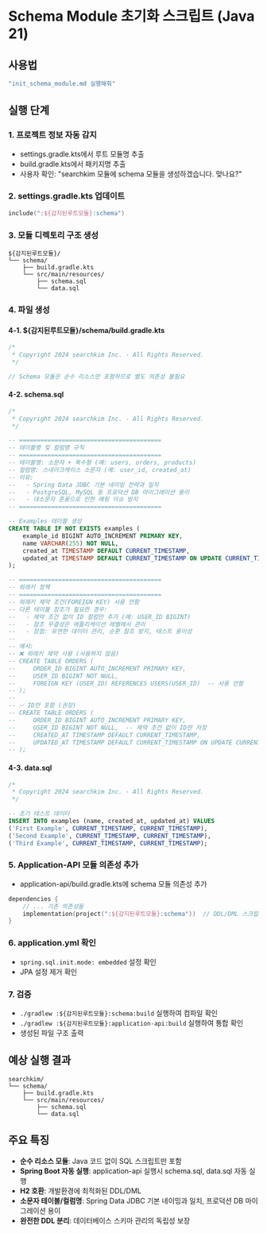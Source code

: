 # Schema Module 초기화 스크립트 (Java 21)

## 사용법
```bash
"init_schema_module.md 실행해줘"
```

## 실행 단계

### 1. 프로젝트 정보 자동 감지
- settings.gradle.kts에서 루트 모듈명 추출
- build.gradle.kts에서 패키지명 추출
- 사용자 확인: "searchkim 모듈에 schema 모듈을 생성하겠습니다. 맞나요?"

### 2. settings.gradle.kts 업데이트
```kotlin
include(":${감지된루트모듈}:schema")
```

### 3. 모듈 디렉토리 구조 생성
```
${감지된루트모듈}/
└── schema/
    ├── build.gradle.kts
    └── src/main/resources/
        ├── schema.sql
        └── data.sql
```

### 4. 파일 생성

#### 4-1. ${감지된루트모듈}/schema/build.gradle.kts
```kotlin
/*
 * Copyright 2024 searchkim Inc. - All Rights Reserved.
 */

// Schema 모듈은 순수 리소스만 포함하므로 별도 의존성 불필요
```

#### 4-2. schema.sql
```sql
/*
 * Copyright 2024 searchkim Inc. - All Rights Reserved.
 */

-- ========================================
-- 테이블명 및 컬럼명 규칙
-- ========================================
-- 테이블명: 소문자 + 복수형 (예: users, orders, products)
-- 컬럼명: 스네이크케이스 소문자 (예: user_id, created_at)
-- 이유:
--   - Spring Data JDBC 기본 네이밍 전략과 일치
--   - PostgreSQL, MySQL 등 프로덕션 DB 마이그레이션 용이
--   - 대소문자 혼용으로 인한 매핑 이슈 방지
-- ========================================

-- Examples 테이블 생성
CREATE TABLE IF NOT EXISTS examples (
    example_id BIGINT AUTO_INCREMENT PRIMARY KEY,
    name VARCHAR(255) NOT NULL,
    created_at TIMESTAMP DEFAULT CURRENT_TIMESTAMP,
    updated_at TIMESTAMP DEFAULT CURRENT_TIMESTAMP ON UPDATE CURRENT_TIMESTAMP
);

-- ========================================
-- 외래키 정책
-- ========================================
-- 외래키 제약 조건(FOREIGN KEY) 사용 안함
-- 다른 테이블 참조가 필요한 경우:
--   - 제약 조건 없이 ID 컬럼만 추가 (예: USER_ID BIGINT)
--   - 참조 무결성은 애플리케이션 레벨에서 관리
--   - 장점: 유연한 데이터 관리, 순환 참조 방지, 테스트 용이성
--
-- 예시:
-- ❌ 외래키 제약 사용 (사용하지 않음)
-- CREATE TABLE ORDERS (
--     ORDER_ID BIGINT AUTO_INCREMENT PRIMARY KEY,
--     USER_ID BIGINT NOT NULL,
--     FOREIGN KEY (USER_ID) REFERENCES USERS(USER_ID)  -- 사용 안함
-- );
--
-- ✅ ID만 포함 (권장)
-- CREATE TABLE ORDERS (
--     ORDER_ID BIGINT AUTO_INCREMENT PRIMARY KEY,
--     USER_ID BIGINT NOT NULL,  -- 제약 조건 없이 ID만 저장
--     CREATED_AT TIMESTAMP DEFAULT CURRENT_TIMESTAMP,
--     UPDATED_AT TIMESTAMP DEFAULT CURRENT_TIMESTAMP ON UPDATE CURRENT_TIMESTAMP
-- );
```

#### 4-3. data.sql
```sql
/*
 * Copyright 2024 searchkim Inc. - All Rights Reserved.
 */

-- 초기 테스트 데이터
INSERT INTO examples (name, created_at, updated_at) VALUES
('First Example', CURRENT_TIMESTAMP, CURRENT_TIMESTAMP),
('Second Example', CURRENT_TIMESTAMP, CURRENT_TIMESTAMP),
('Third Example', CURRENT_TIMESTAMP, CURRENT_TIMESTAMP);
```

### 5. Application-API 모듈 의존성 추가
- application-api/build.gradle.kts에 schema 모듈 의존성 추가
```kotlin
dependencies {
    // ... 기존 의존성들
    implementation(project(":${감지된루트모듈}:schema"))  // DDL/DML 스크립트
}
```

### 6. application.yml 확인
- `spring.sql.init.mode: embedded` 설정 확인
- JPA 설정 제거 확인

### 7. 검증
- `./gradlew :${감지된루트모듈}:schema:build` 실행하여 컴파일 확인
- `./gradlew :${감지된루트모듈}:application-api:build` 실행하여 통합 확인
- 생성된 파일 구조 출력

## 예상 실행 결과
```
searchkim/
└── schema/
    ├── build.gradle.kts
    └── src/main/resources/
        ├── schema.sql
        └── data.sql
```

## 주요 특징
- **순수 리소스 모듈**: Java 코드 없이 SQL 스크립트만 포함
- **Spring Boot 자동 실행**: application-api 실행시 schema.sql, data.sql 자동 실행
- **H2 호환**: 개발환경에 최적화된 DDL/DML
- **소문자 테이블/컬럼명**: Spring Data JDBC 기본 네이밍과 일치, 프로덕션 DB 마이그레이션 용이
- **완전한 DDL 분리**: 데이터베이스 스키마 관리의 독립성 보장
